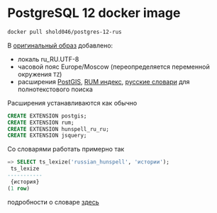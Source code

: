 # PostgreSQL 12 docker image

```bash
docker pull shold046/postgres-12-rus
```

В [оригинальный образ](https://hub.docker.com/_/postgres) добавлено:

* локаль ru_RU.UTF-8
* часовой пояс Europe/Moscow (переопределяется переменной окружения `TZ`)
* расширения [PostGIS](https://postgis.net/), [RUM индекс](https://github.com/postgrespro/rum), [русские словари](https://github.com/postgrespro/hunspell_dicts/tree/master/hunspell_ru_ru) для полнотекстового поиска

Расширения устанавливаются как обычно

```sql
CREATE EXTENSION postgis;
CREATE EXTENSION rum;
CREATE EXTENSION hunspell_ru_ru;
CREATE EXTENSION jsquery;
```

Со словарями работать примерно так

```sql
=> SELECT ts_lexize('russian_hunspell', 'истории');
 ts_lexize
-----------
 {история}
(1 row)
```

подробности о словаре [здесь](https://github.com/postgrespro/hunspell_dicts)
